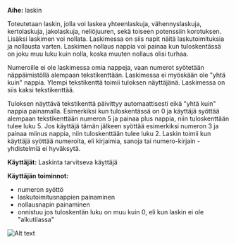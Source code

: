 **Aihe:** laskin 

Toteutetaan laskin, jolla voi laskea yhteenlaskuja, vähennyslaskuja, kertolaskuja, jakolaskuja, neliöjuuren, sekä toiseen potenssiin korotuksen. Lisäksi laskimen voi nollata. Laskimessa on siis napit näitä laskutoimituksia ja nollausta varten. Laskimen nollaus nappia voi painaa kun tuloskentässä on joku muu luku kuin nolla, koska muuten nollaus olisi turhaa.

Numeroille ei ole laskimessa omia nappeja, vaan numerot syötetään näppäimistöllä alempaan tekstikenttään. Laskimessa ei myöskään ole "yhtä kuin" nappia. Ylempi tekstikenttä toimii tuloksen näyttäjänä. Laskimessa on siis kaksi tekstikenttää. 

Tuloksen näyttävä tekstikenttä päivittyy automaattisesti eikä "yhtä kuin" nappia painamalla. Esimerkiksi kun tuloskentässä on 0 ja käyttäjä syöttää alempaan tekstikenttään numeron 5 ja painaa plus nappia, niin tuloskenttään tulee luku 5. Jos käyttäjä tämän jälkeen syöttää esimerkiksi numeron 3 ja painaa miinus nappia, niin tuloskenttään tulee luku 2. Laskin toimii kun käyttäjä syöttää numeroita, eli kirjaimia, sanoja tai numero-kirjain -yhdistelmiä ei hyväksytä.

**Käyttäjät:** Laskinta tarvitseva käyttäjä

**Käyttäjän toiminnot:**

* numeron syöttö
* laskutoimitusnappien painaminen
* nollausnapin painaminen
 * onnistuu jos tuloskentän luku on muu kuin 0, eli kun laskin ei ole "alkutilassa"

![Alt text](\Users\Sara\Pictures\luokkaKaavio.jpg "Luokkakaavio")
 


